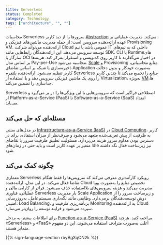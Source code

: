 ```yaml
---
title: Serverless
status: Completed
category: Technology
tags: ["architecture", "", ""]
---
```


محاسبات Serverless سرورها را از دید کاربر [Abstraction](/abstraction/) می‌کند. مدیریت عملیاتی بر عهده ارائه‌دهنده سرویس است؛ از جمله مدیریت ماشین‌های فیزیکی و Provisioning VM. ارائه‌دهنده می‌تواند شرکت Cloud عمومی باشد یا تیم IT داخلی که به تیم‌های توسعه سرویس می‌دهد. این ارائه‌دهندگان رابط‌هایی مانند SDK، CLI یا Runtimeهای سازگار با OCI در اختیار می‌گذارند تا کاربر روی کدنویسی و استقرار تمرکز کند. هزینه‌ها بر اساس مدل Pay-per-Use محاسبه می‌شود. [Scale](/scalability/) و Provisioning منابع محاسباتی، ذخیره‌سازی یا شبکه بر اساس تقاضای Application به‌صورت خودکار و بدون دخالت کاربر تنظیم می‌شود. ارائه‌دهنده پلتفرم Serverless منابع را تجمیع می‌کند تا چندین کاربر را روی یک ماشین فیزیکی سرویس دهد و با استفاده از Virtualization، به‌ویژه [VM](/virtual-machine/)ها، جداسازی را تضمین می‌کند.

Serverless اصطلاحی فراگیر است که سرویس‌هایی با این ویژگی‌ها را در بر می‌گیرد و از Platform-as-a-Service (PaaS) تا Software-as-a-Service (SaaS) امتداد می‌یابد.

## مسئله‌ای که حل می‌کند

در مدل‌های سنتی [Infrastructure-as-a-Service (IaaS)](/infrastructure-as-a-service/) در [Cloud Computing](/cloud-computing/)، کاربر به ظرفیت از پیش تعریف‌شده متعهد می‌شود و صرف‌نظر از میزان استفاده، برای در دسترس بودن مداوم سرور هزینه می‌پردازد. مسئولیت تطبیق ظرفیت سرور با تقاضای متغیر بر عهده کاربر است و باید حتی در زمان‌های Idle نیز زیرساخت فعال نگه داشته شود.

## چگونه کمک می‌کند

معماری Serverless رویکرد کارآمدتری معرفی می‌کند که سرویس‌ها را فقط هنگام تقاضا فعال می‌کند. در این مدل، ارائه‌دهنده Cloud تخصیص منابع را به‌صورت پویا مدیریت می‌کند و هزینه سرویس‌های بلااستفاده حذف می‌شود. فراتر از کارایی مالی و عملیاتی، فناوری Serverless بار مدیریت Scale Application و زیرساخت سرور را از دوش توسعه‌دهندگان برمی‌دارد. وظایفی مانند نگه‌داری سیستم‌عامل، به‌روزرسانی امنیتی، Load Balancing، برنامه‌ریزی ظرفیت و Monitoring به ارائه‌دهنده Cloud سپرده می‌شود و فرایند توسعه را روان‌تر می‌سازد.

برای اطلاعات بیشتر به مدخل [Function-as-a-Service (FaaS)](/function-as-a-service/) مراجعه کنید. هرچند «Serverless» و «FaaS» اغلب به‌صورت مترادف استفاده می‌شوند، این دو مفهوم متمایز هستند.

{{% sign-language-section rbyBgXqCN2k %}}
